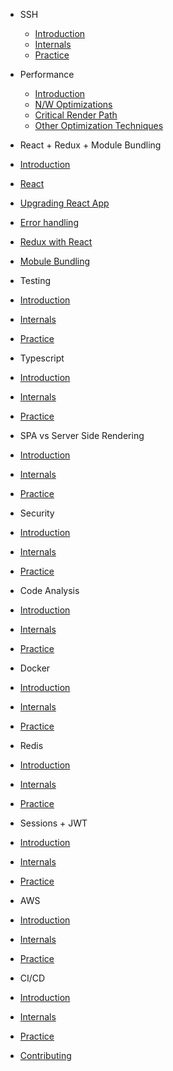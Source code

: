 - SSH

  - [Introduction](ssh/intro_ssh.md)
  - [Internals](ssh/internals_ssh.md)
  - [Practice](ssh/practice_ssh.md)

- Performance

  - [Introduction](performance/intro_performance.md)
  - [N/W Optimizations](performance/network_performance.md)
  - [Critical Render Path](performance/path_performance.md)
  - [Other Optimization Techniques](performance/others.md)

-  React + Redux + Module Bundling

  - [Introduction](react/intro_react.md)
  - [React](react/react.md)
  - [Upgrading React App](react/upgrade_react.md)
  - [Error handling](react/error_handling.md)
  - [Redux with React](react/redux.md)
  - [Mobule Bundling](react/webpack.md)

-  Testing

  - [Introduction](intro_performance.md)
  - [Internals](internals_performance.md)
  - [Practice](practice_performance.md)

-  Typescript

  - [Introduction](intro_performance.md)
  - [Internals](internals_performance.md)
  - [Practice](practice_performance.md)

-  SPA vs Server Side Rendering

  - [Introduction](intro_performance.md)
  - [Internals](internals_performance.md)
  - [Practice](practice_performance.md)

-  Security

  - [Introduction](intro_performance.md)
  - [Internals](internals_performance.md)
  - [Practice](practice_performance.md)

-  Code Analysis

  - [Introduction](intro_performance.md)
  - [Internals](internals_performance.md)
  - [Practice](practice_performance.md)

-  Docker

  - [Introduction](intro_performance.md)
  - [Internals](internals_performance.md)
  - [Practice](practice_performance.md)

-  Redis

  - [Introduction](intro_performance.md)
  - [Internals](internals_performance.md)
  - [Practice](practice_performance.md)

-  Sessions + JWT

  - [Introduction](intro_performance.md)
  - [Internals](internals_performance.md)
  - [Practice](practice_performance.md)

-  AWS

  - [Introduction](intro_performance.md)
  - [Internals](internals_performance.md)
  - [Practice](practice_performance.md)

-  CI/CD

  - [Introduction](intro_performance.md)
  - [Internals](internals_performance.md)
  - [Practice](practice_performance.md)

- [Contributing](contribution/index.md)
